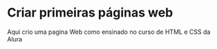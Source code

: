# Criar primeiras páginas web

Aqui crio uma pagina Web como ensinado no curso de HTML e CSS da Alura
